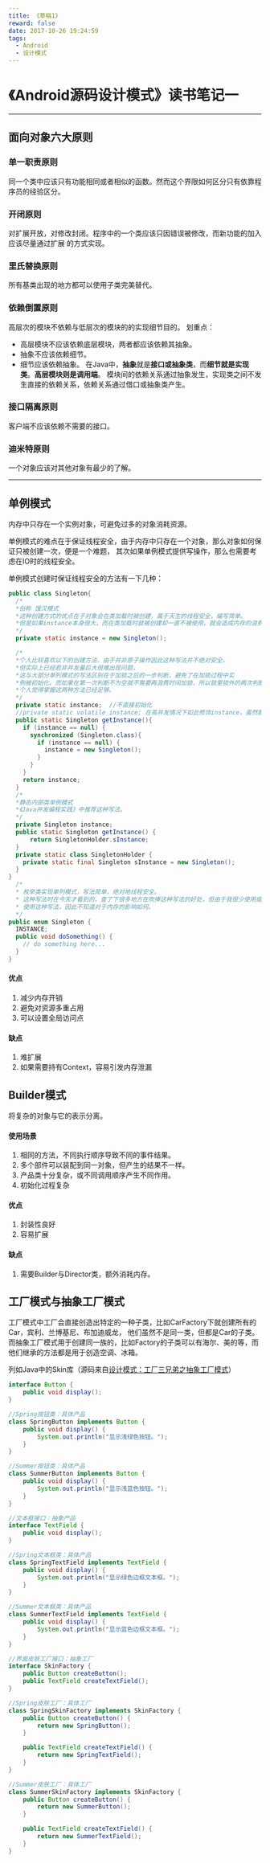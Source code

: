 ```yaml
---
title: 《草稿1》
reward: false
date: 2017-10-26 19:24:59
tags:
  - Android
  - 设计模式
---
```


# 《Android源码设计模式》读书笔记一

---
## 面向对象六大原则

### 单一职责原则

同一个类中应该只有功能相同或者相似的函数。然而这个界限如何区分只有依靠程序员的经验区分。

### 开闭原则

对扩展开放，对修改封闭。程序中的一个类应该只因错误被修改，而新功能的加入应该尽量通过扩展
的方式实现。

### 里氏替换原则

所有基类出现的地方都可以使用子类完美替代。

### 依赖倒置原则

高层次的模块不依赖与低层次的模块的的实现细节目的。
划重点：
  - 高层模块不应该依赖底层模块，两者都应该依赖其抽象。
  - 抽象不应该依赖细节。
  - 细节应该依赖抽象。
在Java中，**抽象**就是**接口或抽象类**，而**细节就是实现类**。**高层模块则是调用端**。
模块间的依赖关系通过抽象发生，实现类之间不发生直接的依赖关系，依赖关系通过借口或抽象类产生。

### 接口隔离原则

客户端不应该依赖不需要的接口。

### 迪米特原则

一个对象应该对其他对象有最少的了解。

---

## 单例模式

内存中只存在一个实例对象，可避免过多的对象消耗资源。

单例模式的难点在于保证线程安全，由于内存中只存在一个对象，那么对象如何保证只被创建一次，便是一个难题，
其次如果单例模式提供写操作，那么也需要考虑在IO时的线程安全。

单例模式创建时保证线程安全的方法有一下几种：

``` java
public class Singleton{
  /*
  *俗称 饿汉模式
  *这种创建方式的优点在于对象会在类加载时被创建，属于天生的线程安全，编写简单。
  *但是如果instance本身很大，而在类加载时就被创建却一直不被使用，就会造成内存的浪费
  */
  private static instance = new Singleton();

  /*
  *个人比较喜欢以下的创建方法，由于并非原子操作因此这种写法并不绝对安全，
  *但实际上已经若非并发量巨大很难出现问题，
  *这与大部分单列模式的写法区别在于加锁之后的一步判断，避免了在加锁过程中实
  *例被初始化。而如果在第一次判断不为空就不需要再浪费时间加锁，所以锁里锁外的两次判断时必不可少的。
  *个人觉得掌握这两种方法已经足够。
  */
  private static instance;  //不直接初始化
  //private static volatile instance; 在高并发情况下如此修饰instance，虽然影响性能，但是安全性方面无懈可击。
  public static Singleton getInstance(){
    if (instance == null) {
      synchronized (Singleton.class){
        if (instance == null) {
          instance = new Singleton();
        }
      }
    }
    return instance;
  }
  /*
  *静态内部类单例模式
  *《Java并发编程实践》中推荐这种写法。
  */
  private Singleton instance;
  public static Singleton getInstance() {
      return SingletonHolder.sInstance;
  }
  private static class SingletonHolder {
    private static final Singleton sInstance = new Singleton();
  }
}
  /*
  * 枚举类实现单列模式，写法简单，绝对地线程安全。
  * 这种写法时在今天才看到的，查了下很多地方在吹捧这种写法的好处，但由于我很少使用或看到别人
  * 使用这种写法，因此不知道对于内存的影响如何。
  */
public enum Singleton {
  INSTANCE;
  public void doSomething() {
    // do something here...
  }
}

```
#### 优点
 1. 减少内存开销
 2. 避免对资源多重占用
 3. 可以设置全局访问点

#### 缺点
 1. 难扩展
 2. 如果需要持有Context，容易引发内存泄漏

## Builder模式
将复杂的对象与它的表示分离。

#### 使用场景
1. 相同的方法，不同执行顺序导致不同的事件结果。
2. 多个部件可以装配到同一对象，但产生的结果不一样。
3. 产品类十分复杂，或不同调用顺序产生不同作用。
4. 初始化过程复杂

#### 优点
1. 封装性良好
2. 容易扩展

#### 缺点
1. 需要Builder与Director类，额外消耗内存。


## 工厂模式与抽象工厂模式
工厂模式中工厂会直接创造出特定的一种子类，比如CarFactory下就创建所有的Car，宾利、兰博基尼、布加迪威龙，
他们虽然不是同一类，但都是Car的子类。
而抽象工厂模式用于创建同一族的，比如Factory的子类可以有海尔、美的等，而他们继承的方法都是用于创造空调、冰箱。

列如Java中的Skin库（源码来自[设计模式：工厂三兄弟之抽象工厂模式](https://tracylihui.github.io/2015/07/23/designPattern/%E8%AE%BE%E8%AE%A1%E6%A8%A1%E5%BC%8F%EF%BC%9A%E5%B7%A5%E5%8E%82%E4%B8%89%E5%85%84%E5%BC%9F%E4%B9%8B%E6%8A%BD%E8%B1%A1%E5%B7%A5%E5%8E%82%E6%A8%A1%E5%BC%8F/)）
``` java
interface Button {  
    public void display();  
}  

//Spring按钮类：具体产品  
class SpringButton implements Button {  
    public void display() {  
        System.out.println("显示浅绿色按钮。");  
    }  
}  

//Summer按钮类：具体产品  
class SummerButton implements Button {  
    public void display() {  
        System.out.println("显示浅蓝色按钮。");  
    }
}  

//文本框接口：抽象产品  
interface TextField {  
    public void display();  
}  

//Spring文本框类：具体产品  
class SpringTextField implements TextField {  
    public void display() {  
        System.out.println("显示绿色边框文本框。");  
    }  
}  

//Summer文本框类：具体产品  
class SummerTextField implements TextField {  
    public void display() {  
        System.out.println("显示蓝色边框文本框。");  
    }
}  

//界面皮肤工厂接口：抽象工厂  
interface SkinFactory {  
    public Button createButton();  
    public TextField createTextField();  
}  

//Spring皮肤工厂：具体工厂  
class SpringSkinFactory implements SkinFactory {  
    public Button createButton() {  
        return new SpringButton();  
    }  

    public TextField createTextField() {  
        return new SpringTextField();  
    }  
}  

//Summer皮肤工厂：具体工厂  
class SummerSkinFactory implements SkinFactory {  
    public Button createButton() {  
        return new SummerButton();  
    }  

    public TextField createTextField() {  
        return new SummerTextField();  
    }  
}
```
